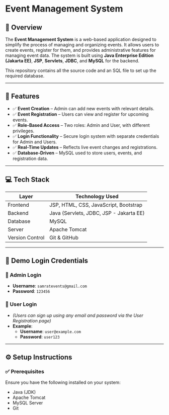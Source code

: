 # Event Management System

## 📝 Overview
The **Event Management System** is a web-based application designed to simplify the process of managing and organizing events. It allows users to create events, register for them, and provides administrative features for managing event data. The system is built using **Java Enterprise Edition (Jakarta EE)**, **JSP**, **Servlets**, **JDBC**, and **MySQL** for the backend.

This repository contains all the source code and an SQL file to set up the required database.

---

## 🚀 Features
- ✅ **Event Creation** – Admin can add new events with relevant details.
- ✅ **Event Registration** – Users can view and register for upcoming events.
- ✅ **Role-Based Access** – Two roles: Admin and User, with different privileges.
- ✅ **Login Functionality** – Secure login system with separate credentials for Admin and Users.
- ✅ **Real-Time Updates** – Reflects live event changes and registrations.
- ✅ **Database-Driven** – MySQL used to store users, events, and registration data.

---

## 💻 Tech Stack

| Layer         | Technology Used                              |
|---------------|-----------------------------------------------|
| Frontend      | JSP, HTML, CSS, JavaScript, Bootstrap         |
| Backend       | Java (Servlets, JDBC, JSP - Jakarta EE)       |
| Database      | MySQL                                         |
| Server        | Apache Tomcat                                 |
| Version Control | Git & GitHub                               |

---

## 🔐 Demo Login Credentials

### 👤 Admin Login  
- **Username**: `samratevents@gmail.com`  
- **Password**: `123456`

### 👤 User Login  
- *(Users can sign up using any email and password via the User Registration page)*  
- **Example**:  
  - **Username**: `user@example.com`  
  - **Password**: `user123`

---

## ⚙️ Setup Instructions

### ✅ Prerequisites
Ensure you have the following installed on your system:
- Java (JDK)
- Apache Tomcat
- MySQL Server
- Git


